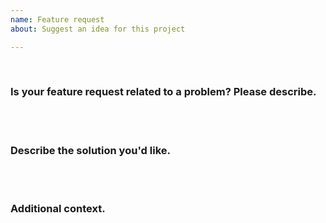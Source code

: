 ```yaml
---
name: Feature request
about: Suggest an idea for this project

---
```

</br>
 
### Is your feature request related to a problem? Please describe.
<!---
(Please present a concise description of the problem to be addressed by this feature request.) 
-->
</br></br>

### Describe the solution you'd like.
<!---
(A clear and concise description of what you want to happen.)
* Details of the technical implementation
* Tradeoffs made in design decisions
* Caveats and considerations for the future
-->
</br></br>

### Additional context.
<!---
(Add any other context or screenshots about the feature request.)
-->
